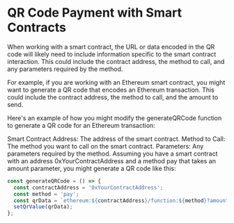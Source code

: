 # QR Code Payment with Smart Contracts

When working with a smart contract, the URL or data encoded in the QR code will likely need to include information specific to the smart contract interaction. This could include the contract address, the method to call, and any parameters required by the method.

For example, if you are working with an Ethereum smart contract, you might want to generate a QR code that encodes an Ethereum transaction. This could include the contract address, the method to call, and the amount to send.

Here's an example of how you might modify the generateQRCode function to generate a QR code for an Ethereum transaction:

Smart Contract Address: The address of the smart contract.
Method to Call: The method you want to call on the smart contract.
Parameters: Any parameters required by the method.
Assuming you have a smart contract with an address 0xYourContractAddress and a method pay that takes an amount parameter, you might generate a QR code like this:

```jsx
const generateQRCode = () => {
  const contractAddress = '0xYourContractAddress';
  const method = 'pay';
  const qrData = `ethereum:${contractAddress}/function:${method}?amount=${amount}`;
  setQrValue(qrData);
};
```
